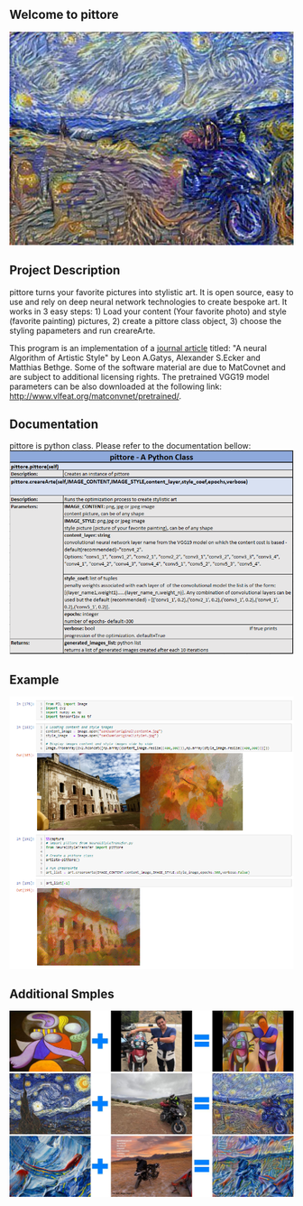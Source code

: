 ## Welcome to pittore
![](images/clearlake_vangogh.jpg)




## Project Description
pittore turns your favorite pictures into stylistic art. It is open source, easy to use and rely on deep neural network technologies to create bespoke art. It works in 3 easy steps: 1) Load your content (Your favorite photo) and style (favorite painting) pictures, 2) create a pittore class object, 3) choose the styling papameters and run creareArte. 

This program is an implementation of a [journal article](https://arxiv.org/abs/1508.06576) titled: "A neural Algorithm of Artistic Style" by Leon A.Gatys, Alexander S.Ecker and Matthias Bethge. Some of the software material are due to MatCovnet and are subject to additional licensing rights. The pretrained VGG19 model parameters can be also downloaded at the following link: http://www.vlfeat.org/matconvnet/pretrained/.     

## Documentation
pittore is python class. Please refer to the documentation bellow:
![](images/docu.PNG)

## Example
![](images/example.PNG)

## Additional Smples
![](images/example2.jpg)
![](images/example3.jpg)
![](images/example4.jpg)

